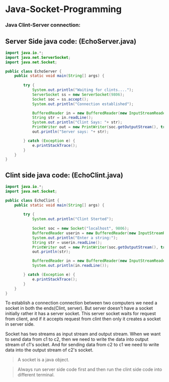 # Java-Socket-Programming
### Java Clint-Server connection: 

## Server Side java code: (EchoServer.java)

```java
import java.io.*;
import java.net.ServerSocket;
import java.net.Socket;

public class EchoServer {
    public static void main(String[] args) {
        
        try {
            System.out.println("Waiting for clints....");
            ServerSocket ss = new ServerSocket(9806);
            Socket soc = ss.accept();
            System.out.println("Connection established");

            BufferedReader in = new BufferedReader(new InputStreamReader(soc.getInputStream()));
            String str = in.readLine();
            System.out.println("Clint Says: "+ str);
            PrintWriter out = new PrintWriter(soc.getOutputStream(), true);
            out.println("Server says: "+ str);

        } catch (Exception e) {
            e.printStackTrace();
        }
    }
}
```

## Clint side java code: (EchoClint.java)

```java
import java.io.*;
import java.net.Socket;

public class EchoClint {
    public static void main(String[] args) {
        
        try {
            System.out.println("Clint Sterted");
            
            Socket soc = new Socket("localhost", 9806);
            BufferedReader userin = new BufferedReader(new InputStreamReader(System.in));
            System.out.println("Enter a string:");
            String str = userin.readLine();
            PrintWriter out = new PrintWriter(soc.getOutputStream(), true);
            out.println(str);

            BufferedReader in = new BufferedReader(new InputStreamReader(soc.getInputStream()));
            System.out.println(in.readLine());

        } catch (Exception e) {
            e.printStackTrace();
        }
    }
}
```

To establish a connection connection between two computers we need a socket in both the ends(Clint, server). But server doesn't have a socket initially rather it has a server socket. This server socket waits for request from client, and if it accepts request from clint then only it creates a socket in server side.

Socket has two streams as input stream and output stream. When we want to send data from c1 to c2, then we need to write the data into output stream of c1's socket. And for sending data from c2 to c1 we need to write data into the output stream of c2's socket.

> A socket is a java object.

> Always run server side code first and then run the clint side code into different terminal.
